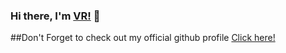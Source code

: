 ### Hi there, I'm [VR!](https://github.com/Vlad2530) 👋
##Don't Forget to check out my official github profile
[Click here!](https://github.com/Vlad2530)
